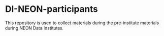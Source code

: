 # DI-NEON-participants
This repository is used to collect materials during the pre-institute materials
during NEON Data Institutes. 


